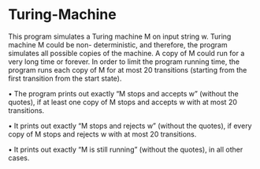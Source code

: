 # Turing-Machine

This program simulates a Turing machine M on input string w. Turing machine M could be non-
deterministic, and therefore, the program simulates all possible copies of the machine. A copy of M
could run for a very long time or forever. In order to limit the program running time, the program
runs each copy of M for at most 20 transitions (starting from the first transition from the start state).

• The program prints out exactly “M stops and accepts w” (without the quotes), if at least one
copy of M stops and accepts w with at most 20 transitions.

• It prints out exactly “M stops and rejects w” (without the quotes), if every copy of
M stops and rejects w with at most 20 transitions.

• It prints out exactly “M is still running” (without the quotes), in all other cases.
